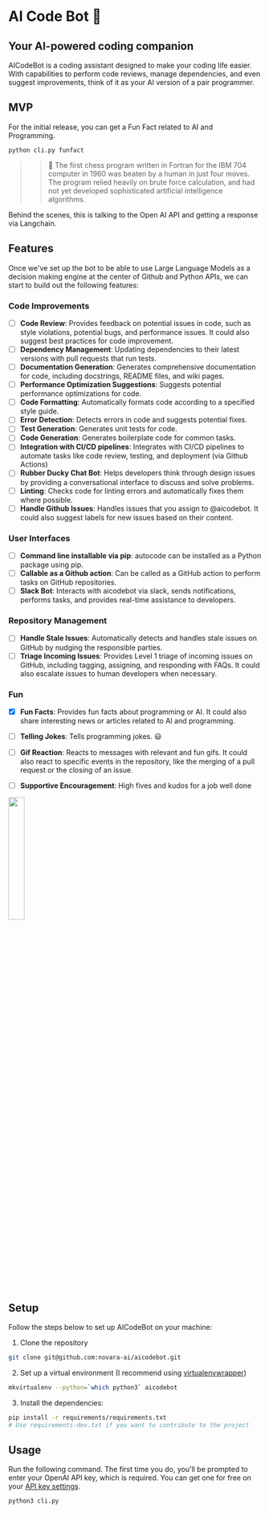 # AI Code Bot 🤖

## Your AI-powered coding companion

AICodeBot is a coding assistant designed to make your coding life easier. With capabilities to perform code reviews, manage dependencies, and even suggest improvements, think of it as your AI version of a pair programmer.

## MVP

For the initial release, you can get a Fun Fact related to AI and Programming.

`python cli.py funfact`

>>🤖 The first chess program written in Fortran for the IBM 704 computer in 1960 was beaten by a human in just four moves. The program relied heavily on brute force calculation, and had not yet developed sophisticated artificial intelligence algorithms.

Behind the scenes, this is talking to the Open AI API and getting a response via Langchain.

## Features

Once we've set up the bot to be able to use Large Language Models as a decision making engine at the center of Github and Python APIs, we can start to build out the following features:

### Code Improvements

- [ ] **Code Review**: Provides feedback on potential issues in code, such as style violations, potential bugs, and performance issues. It could also suggest best practices for code improvement.
- [ ] **Dependency Management**: Updating dependencies to their latest versions with pull requests that run tests.
- [ ] **Documentation Generation**: Generates comprehensive documentation for code, including docstrings, README files, and wiki pages.
- [ ] **Performance Optimization Suggestions**: Suggests potential performance optimizations for code.
- [ ] **Code Formatting**: Automatically formats code according to a specified style guide.
- [ ] **Error Detection**: Detects errors in code and suggests potential fixes.
- [ ] **Test Generation**: Generates unit tests for code.
- [ ] **Code Generation**: Generates boilerplate code for common tasks.
- [ ] **Integration with CI/CD pipelines**: Integrates with CI/CD pipelines to automate tasks like code review, testing, and deployment (via Github Actions)
- [ ] **Rubber Ducky Chat Bot**: Helps developers think through design issues by providing a conversational interface to discuss and solve problems.
- [ ] **Linting**: Checks code for linting errors and automatically fixes them where possible.
- [ ] **Handle Github Issues**: Handles issues that you assign to @aicodebot. It could also suggest labels for new issues based on their content.

### User Interfaces

- [ ] **Command line installable via pip**: autocode can be installed as a Python package using pip.
- [ ] **Callable as a Github action**: Can be called as a GitHub action to perform tasks on GitHub repositories.
- [ ] **Slack Bot**: Interacts with aicodebot via slack, sends notifications, performs tasks, and provides real-time assistance to developers.

### Repository Management

- [ ] **Handle Stale Issues**: Automatically detects and handles stale issues on GitHub by nudging the responsible parties.
- [ ] **Triage Incoming Issues**: Provides Level 1 triage of incoming issues on GitHub, including tagging, assigning, and responding with FAQs. It could also escalate issues to human developers when necessary.

### Fun

- [X] **Fun Facts**: Provides fun facts about programming or AI. It could also share interesting news or articles related to AI and programming.
- [ ] **Telling Jokes**: Tells programming jokes. :smiley:
- [ ] **Gif Reaction**: Reacts to messages with relevant and fun gifs. It could also react to specific events in the repository, like the merging of a pull request or the closing of an issue.

- [ ] **Supportive Encouragement**: High fives and kudos for a job well done

<img src="https://camo.githubusercontent.com/6fc1e79b4aa226b24a756c4c8e20e5b049301a930449a7321d3e45f516e61601/68747470733a2f2f74656e6f722e636f6d2f766965772f6b746f2d6b6f756e6f746f72692d6b6f756e6f746f7269746f6b656e2d6c626f772d73746f726b686f6c646572732d6769662d32353637363438332e676966" style="width:25%">

## Setup

Follow the steps below to set up AICodeBot on your machine:

1. Clone the repository

```bash
git clone git@github.com:novara-ai/aicodebot.git
```

2. Set up a virtual environment (I recommend using [virtualenvwrapper](https://virtualenvwrapper.readthedocs.io/en/latest/))

```bash
mkvirtualenv --python=`which python3` aicodebot
```

3. Install the dependencies:

```bash
pip install -r requirements/requirements.txt
# Use requirements-dev.txt if you want to contribute to the project
```

## Usage

Run the following command. The first time you do, you'll be prompted to enter your OpenAI API key, which is required. You can get one for free on your [API key settings](https://platform.openai.com/account/api-keys").

```bash
python3 cli.py
```
